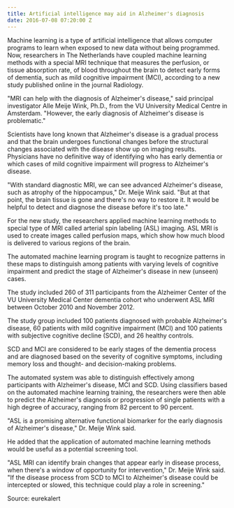 ```yaml
---
title: Artificial intelligence may aid in Alzheimer's diagnosis
date: 2016-07-08 07:20:00 Z
---
```


Machine learning is a type of artificial intelligence that allows computer programs to learn when exposed to new data without being programmed. Now, researchers in The Netherlands have coupled machine learning methods with a special MRI technique that measures the perfusion, or tissue absorption rate, of blood throughout the brain to detect early forms of dementia, such as mild cognitive impairment (MCI), according to a new study published online in the journal Radiology.

"MRI can help with the diagnosis of Alzheimer's disease," said principal investigator Alle Meije Wink, Ph.D., from the VU University Medical Centre in Amsterdam. "However, the early diagnosis of Alzheimer's disease is problematic."

Scientists have long known that Alzheimer's disease is a gradual process and that the brain undergoes functional changes before the structural changes associated with the disease show up on imaging results. Physicians have no definitive way of identifying who has early dementia or which cases of mild cognitive impairment will progress to Alzheimer's disease.

"With standard diagnostic MRI, we can see advanced Alzheimer's disease, such as atrophy of the hippocampus," Dr. Meije Wink said. "But at that point, the brain tissue is gone and there's no way to restore it. It would be helpful to detect and diagnose the disease before it's too late."

For the new study, the researchers applied machine learning methods to special type of MRI called arterial spin labeling (ASL) imaging. ASL MRI is used to create images called perfusion maps, which show how much blood is delivered to various regions of the brain.

The automated machine learning program is taught to recognize patterns in these maps to distinguish among patients with varying levels of cognitive impairment and predict the stage of Alzheimer's disease in new (unseen) cases.

The study included 260 of 311 participants from the Alzheimer Center of the VU University Medical Center dementia cohort who underwent ASL MRI between October 2010 and November 2012.

The study group included 100 patients diagnosed with probable Alzheimer's disease, 60 patients with mild cognitive impairment (MCI) and 100 patients with subjective cognitive decline (SCD), and 26 healthy controls.

SCD and MCI are considered to be early stages of the dementia process and are diagnosed based on the severity of cognitive symptoms, including memory loss and thought- and decision-making problems.

The automated system was able to distinguish effectively among participants with Alzheimer's disease, MCI and SCD. Using classifiers based on the automated machine learning training, the researchers were then able to predict the Alzheimer's diagnosis or progression of single patients with a high degree of accuracy, ranging from 82 percent to 90 percent.

"ASL is a promising alternative functional biomarker for the early diagnosis of Alzheimer's disease," Dr. Meije Wink said.

He added that the application of automated machine learning methods would be useful as a potential screening tool.

"ASL MRI can identify brain changes that appear early in disease process, when there's a window of opportunity for intervention," Dr. Meije Wink said. "If the disease process from SCD to MCI to Alzheimer's disease could be intercepted or slowed, this technique could play a role in screening."

Source: eurekalert